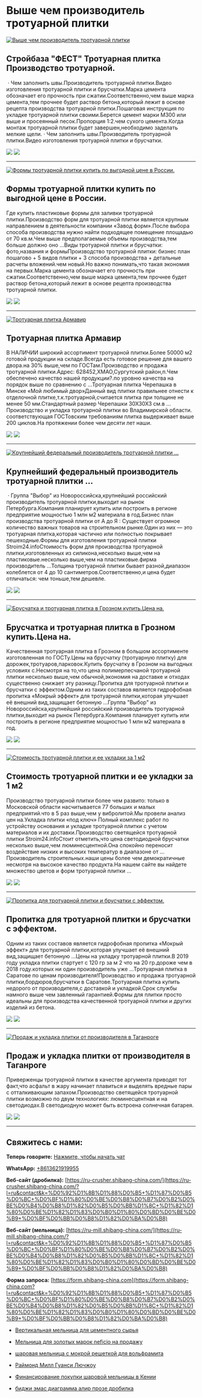 # Выше чем производитель тротуарной плитки

<a href="https://swt.shibang-china.com/?l=ru&img&k=%D0%92%D1%8B%D1%88%D0%B5+%D1%87%D0%B5%D0%BC+%D0%BF%D1%80%D0%BE%D0%B8%D0%B7%D0%B2%D0%BE%D0%B4%D0%B8%D1%82%D0%B5%D0%BB%D1%8C+%D1%82%D1%80%D0%BE%D1%82%D1%83%D0%B0%D1%80%D0%BD%D0%BE%D0%B9+%D0%BF%D0%BB%D0%B8%D1%82%D0%BA%D0%B8" target="_blank">![Выше чем производитель тротуарной плитки](http://static.shibang-china.com/all-800x300/16.jpg)</a>

## Стройбаза &quot;ФЕСТ&quot; Тротуарная плитка Производство тротуарной.
&nbsp;&#0183;&#32;Чем заполнить швы.Производитель тротуарной плитки.Видео изготовления тротуарной плитки и брусчатки.Марка цемента обозначает его прочность при сжатии.Соответственно,чем выше марка цемента,тем прочнее будет раствор бетона,который лежит в основе рецепта производства тротуарной плитки.Пошаговая инструкция по укладке тротуарной плитки своими.Берется цемент марки М300 или выше и просеянный песок.Пропорция 1:2.чем сухого цемента.Когда монтаж тротуарной плитки будет завершен,необходимо заделать мелкие щели.&nbsp;&#0183;&#32;Чем заполнить швы.Производитель тротуарной плитки.Видео изготовления тротуарной плитки и брусчатки.


<a href="https://whatsapp.shibangsoft.com/WhatsApp.php" target="_blank" title="WhatsApp">![](http://static.shibang-china.com/icon/whatsapp.png)</a> <a href="https://swt.shibang-china.com/?l=ru&icon&k=%D0%92%D1%8B%D1%88%D0%B5+%D1%87%D0%B5%D0%BC+%D0%BF%D1%80%D0%BE%D0%B8%D0%B7%D0%B2%D0%BE%D0%B4%D0%B8%D1%82%D0%B5%D0%BB%D1%8C+%D1%82%D1%80%D0%BE%D1%82%D1%83%D0%B0%D1%80%D0%BD%D0%BE%D0%B9+%D0%BF%D0%BB%D0%B8%D1%82%D0%BA%D0%B8" target="_blank">![](http://static.shibang-china.com/icon/chat-ru.png)</a>

---

<a href="https://swt.shibang-china.com/?l=ru&img&k=%D0%92%D1%8B%D1%88%D0%B5+%D1%87%D0%B5%D0%BC+%D0%BF%D1%80%D0%BE%D0%B8%D0%B7%D0%B2%D0%BE%D0%B4%D0%B8%D1%82%D0%B5%D0%BB%D1%8C+%D1%82%D1%80%D0%BE%D1%82%D1%83%D0%B0%D1%80%D0%BD%D0%BE%D0%B9+%D0%BF%D0%BB%D0%B8%D1%82%D0%BA%D0%B8" target="_blank">![Формы тротуарной плитки купить по выгодной цене в России.](http://static.shibang-china.com/all-800x300/1183.jpg)</a>

## Формы тротуарной плитки купить по выгодной цене в России.
Где купить пластиковые формы для заливки тротуарной плитки.Производство форм для тротуарной плитки является крупным направлением в деятельности компании &#171;Завод форм&#187;.После выбора способа производства нужно найти подходящее помещение площадью от 70 кв.м.Чем выше предполагаемые объемы производства,тем больше должно оно …Виды тротуарной плитки и брусчатки: фото,названия и формыПроизводство тротуарной плитки: бизнес план пошагово + 5 видов плитки + 3 способа производства + детальные расчеты вложений.чем новый.Но важно понимать,что такая экономия на первых.Марка цемента обозначает его прочность при сжатии.Соответственно,чем выше марка цемента,тем прочнее будет раствор бетона,который лежит в основе рецепта производства тротуарной плитки.


<a href="https://whatsapp.shibangsoft.com/WhatsApp.php" target="_blank" title="WhatsApp">![](http://static.shibang-china.com/icon/whatsapp.png)</a> <a href="https://swt.shibang-china.com/?l=ru&icon&k=%D0%92%D1%8B%D1%88%D0%B5+%D1%87%D0%B5%D0%BC+%D0%BF%D1%80%D0%BE%D0%B8%D0%B7%D0%B2%D0%BE%D0%B4%D0%B8%D1%82%D0%B5%D0%BB%D1%8C+%D1%82%D1%80%D0%BE%D1%82%D1%83%D0%B0%D1%80%D0%BD%D0%BE%D0%B9+%D0%BF%D0%BB%D0%B8%D1%82%D0%BA%D0%B8" target="_blank">![](http://static.shibang-china.com/icon/chat-ru.png)</a>

---

<a href="https://swt.shibang-china.com/?l=ru&img&k=%D0%92%D1%8B%D1%88%D0%B5+%D1%87%D0%B5%D0%BC+%D0%BF%D1%80%D0%BE%D0%B8%D0%B7%D0%B2%D0%BE%D0%B4%D0%B8%D1%82%D0%B5%D0%BB%D1%8C+%D1%82%D1%80%D0%BE%D1%82%D1%83%D0%B0%D1%80%D0%BD%D0%BE%D0%B9+%D0%BF%D0%BB%D0%B8%D1%82%D0%BA%D0%B8" target="_blank">![Тротуарная плитка Армавир](http://static.shibang-china.com/all-800x300/234.jpg)</a>

## Тротуарная плитка Армавир
В НАЛИЧИИ широкий ассортимент тротуарной плитки.Более 50000 м2 готовой продукции на складе.Всегда есть готовое решение для вашего двора.на 30% выше,чем по ГОСТам.Производство и продажа тротуарной плитки.Адрес: 628452,ХМАО,Сургутский район,п.Чем обеспечено качество нашей продукции?.по уровню качества на порядок выше по сравнению с …Тротуарная плитка Черепашка в Минске &#171;Мой любимый двор&#187;Данный вид плитки правильнее отнести к отделочной плитке,т.к.тротуарной,считается плитка при толщине не менее 50 мм.Стандартный размер Черепашки 30Х30Х3 см.в …Производство и укладка тротуарной плитки во Владимирской области. соответствующая ГОСТовским требованиям плитка выдерживает выше 200 циклов.На протяжении более чем десяти лет наши.


<a href="https://whatsapp.shibangsoft.com/WhatsApp.php" target="_blank" title="WhatsApp">![](http://static.shibang-china.com/icon/whatsapp.png)</a> <a href="https://swt.shibang-china.com/?l=ru&icon&k=%D0%92%D1%8B%D1%88%D0%B5+%D1%87%D0%B5%D0%BC+%D0%BF%D1%80%D0%BE%D0%B8%D0%B7%D0%B2%D0%BE%D0%B4%D0%B8%D1%82%D0%B5%D0%BB%D1%8C+%D1%82%D1%80%D0%BE%D1%82%D1%83%D0%B0%D1%80%D0%BD%D0%BE%D0%B9+%D0%BF%D0%BB%D0%B8%D1%82%D0%BA%D0%B8" target="_blank">![](http://static.shibang-china.com/icon/chat-ru.png)</a>

---

<a href="https://swt.shibang-china.com/?l=ru&img&k=%D0%92%D1%8B%D1%88%D0%B5+%D1%87%D0%B5%D0%BC+%D0%BF%D1%80%D0%BE%D0%B8%D0%B7%D0%B2%D0%BE%D0%B4%D0%B8%D1%82%D0%B5%D0%BB%D1%8C+%D1%82%D1%80%D0%BE%D1%82%D1%83%D0%B0%D1%80%D0%BD%D0%BE%D0%B9+%D0%BF%D0%BB%D0%B8%D1%82%D0%BA%D0%B8" target="_blank">![Крупнейший федеральный производитель тротуарной плитки …](http://static.shibang-china.com/all-800x300/1377.jpg)</a>

## Крупнейший федеральный производитель тротуарной плитки …
&nbsp;&#0183;&#32;Группа &quot;Выбор&quot; из Новороссийска,крупнейший российский производитель тротуарной плитки,выходит на рынок Петербурга.Компания планирует купить или построить в регионе предприятие мощностью 1 млн м2 материала в год.Бизнес план производства тротуарной плитки от А до Я : Существует огромное количество важных товаров на строительном рынке.Один из них — это тротуарная плитка,которая частично или полностью покрывает пешеходные.Формы для изготовления тротуарной плитки Stroim24.infoСтоимость форм для производства тротуарной плитки,изготовленных из силикона,несколько выше,чем на пластиковые.несколько выше,чем на пластиковые.фирма производитель …Толщина тротуарной плитки бывает разной,диапазон колеблется от 4 до 10 сантиметров.Соответственно,и цена будет отличаться: чем тоньше,тем дешевле.


<a href="https://whatsapp.shibangsoft.com/WhatsApp.php" target="_blank" title="WhatsApp">![](http://static.shibang-china.com/icon/whatsapp.png)</a> <a href="https://swt.shibang-china.com/?l=ru&icon&k=%D0%92%D1%8B%D1%88%D0%B5+%D1%87%D0%B5%D0%BC+%D0%BF%D1%80%D0%BE%D0%B8%D0%B7%D0%B2%D0%BE%D0%B4%D0%B8%D1%82%D0%B5%D0%BB%D1%8C+%D1%82%D1%80%D0%BE%D1%82%D1%83%D0%B0%D1%80%D0%BD%D0%BE%D0%B9+%D0%BF%D0%BB%D0%B8%D1%82%D0%BA%D0%B8" target="_blank">![](http://static.shibang-china.com/icon/chat-ru.png)</a>

---

<a href="https://swt.shibang-china.com/?l=ru&img&k=%D0%92%D1%8B%D1%88%D0%B5+%D1%87%D0%B5%D0%BC+%D0%BF%D1%80%D0%BE%D0%B8%D0%B7%D0%B2%D0%BE%D0%B4%D0%B8%D1%82%D0%B5%D0%BB%D1%8C+%D1%82%D1%80%D0%BE%D1%82%D1%83%D0%B0%D1%80%D0%BD%D0%BE%D0%B9+%D0%BF%D0%BB%D0%B8%D1%82%D0%BA%D0%B8" target="_blank">![Брусчатка и тротуарная плитка в Грозном купить.Цена на.](http://static.shibang-china.com/all-800x300/999.jpg)</a>

## Брусчатка и тротуарная плитка в Грозном купить.Цена на.
Качественная тротуарная плитка в Грозном в большом ассортименте изготовленная по ГОСТу.Цены на брусчатку (тротуарную плитку) для дорожек,тротуаров,парковок.Купить брусчатку в Грозном на выгодных условиях с.Несмотря на то,что цена полимерпесчаной тротуарной плитки несколько выше,чем обычной,экономия на доставке и отходах существенно снижает эту разницу.Пропитка для тротуарной плитки и брусчатки с эффектом.Одним из таких составов является гидрофобная пропитка &#171;Мокрый эффект&#187; для тротуарной плитки,которая улучшает её внешний вид,защищает бетонную …Группа &quot;Выбор&quot; из Новороссийска,крупнейший российский производитель тротуарной плитки,выходит на рынок Петербурга.Компания планирует купить или построить в регионе предприятие мощностью 1 млн м2 материала в год.


<a href="https://whatsapp.shibangsoft.com/WhatsApp.php" target="_blank" title="WhatsApp">![](http://static.shibang-china.com/icon/whatsapp.png)</a> <a href="https://swt.shibang-china.com/?l=ru&icon&k=%D0%92%D1%8B%D1%88%D0%B5+%D1%87%D0%B5%D0%BC+%D0%BF%D1%80%D0%BE%D0%B8%D0%B7%D0%B2%D0%BE%D0%B4%D0%B8%D1%82%D0%B5%D0%BB%D1%8C+%D1%82%D1%80%D0%BE%D1%82%D1%83%D0%B0%D1%80%D0%BD%D0%BE%D0%B9+%D0%BF%D0%BB%D0%B8%D1%82%D0%BA%D0%B8" target="_blank">![](http://static.shibang-china.com/icon/chat-ru.png)</a>

---

<a href="https://swt.shibang-china.com/?l=ru&img&k=%D0%92%D1%8B%D1%88%D0%B5+%D1%87%D0%B5%D0%BC+%D0%BF%D1%80%D0%BE%D0%B8%D0%B7%D0%B2%D0%BE%D0%B4%D0%B8%D1%82%D0%B5%D0%BB%D1%8C+%D1%82%D1%80%D0%BE%D1%82%D1%83%D0%B0%D1%80%D0%BD%D0%BE%D0%B9+%D0%BF%D0%BB%D0%B8%D1%82%D0%BA%D0%B8" target="_blank">![Стоимость тротуарной плитки и ее укладки за 1 м2](http://static.shibang-china.com/all-800x300/745.jpg)</a>

## Стоимость тротуарной плитки и ее укладки за 1 м2
Производство тротуарной плитки более чем развито: только в Московской области насчитывается 77 больших и малых предприятий.что в 5 раз выше,чем у вибролитой.Мы провели анализ цен на.Укладка плитки &#171;под ключ&#187; Полный комплекс работ по устройству основания и укладке тротуарной плитки с учетом материалов и их доставки.Производство светящейся тротуарной плитки Stroim24.infoСтоит отметить,что цена светодиодной брусчатки несколько выше,чем люминесцентной.Она спокойно переносит воздействие низких и высоких температур в диапазоне от …Производитель строительных.наши цены более чем демократичные несмотря на высокое качество продукта.На нашем сайте вы найдете множество цветов и форм тротуарной плитки …


<a href="https://whatsapp.shibangsoft.com/WhatsApp.php" target="_blank" title="WhatsApp">![](http://static.shibang-china.com/icon/whatsapp.png)</a> <a href="https://swt.shibang-china.com/?l=ru&icon&k=%D0%92%D1%8B%D1%88%D0%B5+%D1%87%D0%B5%D0%BC+%D0%BF%D1%80%D0%BE%D0%B8%D0%B7%D0%B2%D0%BE%D0%B4%D0%B8%D1%82%D0%B5%D0%BB%D1%8C+%D1%82%D1%80%D0%BE%D1%82%D1%83%D0%B0%D1%80%D0%BD%D0%BE%D0%B9+%D0%BF%D0%BB%D0%B8%D1%82%D0%BA%D0%B8" target="_blank">![](http://static.shibang-china.com/icon/chat-ru.png)</a>

---

<a href="https://swt.shibang-china.com/?l=ru&img&k=%D0%92%D1%8B%D1%88%D0%B5+%D1%87%D0%B5%D0%BC+%D0%BF%D1%80%D0%BE%D0%B8%D0%B7%D0%B2%D0%BE%D0%B4%D0%B8%D1%82%D0%B5%D0%BB%D1%8C+%D1%82%D1%80%D0%BE%D1%82%D1%83%D0%B0%D1%80%D0%BD%D0%BE%D0%B9+%D0%BF%D0%BB%D0%B8%D1%82%D0%BA%D0%B8" target="_blank">![Пропитка для тротуарной плитки и брусчатки с эффектом.](http://static.shibang-china.com/all-800x300/191.jpg)</a>

## Пропитка для тротуарной плитки и брусчатки с эффектом.
Одним из таких составов является гидрофобная пропитка &#171;Мокрый эффект&#187; для тротуарной плитки,которая улучшает её внешний вид,защищает бетонную …Цены на укладку тротуарной плитки.В 2019 году укладка плитки стартует с 120 гр за м 2 что на 20 гр.дороже чем в 2018 году.которых ни один производитель уже …Тротуарная плитка в Саратове по ценам производителя!Производство и продажа тротуарной плитки,бордюров,брусчатки в Саратове.Тротуарная плитка купить недорого от производителя,с доставкой и укладкой.Срок службы намного выше чем завленный гарантией.Формы для плитки просто идеальны для производства качественной тротуарной плитки и других изделий из бетона.


<a href="https://whatsapp.shibangsoft.com/WhatsApp.php" target="_blank" title="WhatsApp">![](http://static.shibang-china.com/icon/whatsapp.png)</a> <a href="https://swt.shibang-china.com/?l=ru&icon&k=%D0%92%D1%8B%D1%88%D0%B5+%D1%87%D0%B5%D0%BC+%D0%BF%D1%80%D0%BE%D0%B8%D0%B7%D0%B2%D0%BE%D0%B4%D0%B8%D1%82%D0%B5%D0%BB%D1%8C+%D1%82%D1%80%D0%BE%D1%82%D1%83%D0%B0%D1%80%D0%BD%D0%BE%D0%B9+%D0%BF%D0%BB%D0%B8%D1%82%D0%BA%D0%B8" target="_blank">![](http://static.shibang-china.com/icon/chat-ru.png)</a>

---

<a href="https://swt.shibang-china.com/?l=ru&img&k=%D0%92%D1%8B%D1%88%D0%B5+%D1%87%D0%B5%D0%BC+%D0%BF%D1%80%D0%BE%D0%B8%D0%B7%D0%B2%D0%BE%D0%B4%D0%B8%D1%82%D0%B5%D0%BB%D1%8C+%D1%82%D1%80%D0%BE%D1%82%D1%83%D0%B0%D1%80%D0%BD%D0%BE%D0%B9+%D0%BF%D0%BB%D0%B8%D1%82%D0%BA%D0%B8" target="_blank">![Продаж и укладка плитки от производителя в Таганроге](http://static.shibang-china.com/all-800x300/797.jpg)</a>

## Продаж и укладка плитки от производителя в Таганроге
Приверженцы тротуарной плитки в качестве аргумента приводят тот факт,что асфальт в жару начинает плавиться и выделять вредные пары с отталкивающим запахом.Производство светящейся тротуарной плитки возможно по двум технологиях: люминесцентная и на светодиодах.В светодиодную может быть встроена солнечная батарея.

<a href="https://whatsapp.shibangsoft.com/WhatsApp.php" target="_blank" title="WhatsApp">![](http://static.shibang-china.com/icon/whatsapp.png)</a> <a href="https://swt.shibang-china.com/?l=ru&icon&k=%D0%92%D1%8B%D1%88%D0%B5+%D1%87%D0%B5%D0%BC+%D0%BF%D1%80%D0%BE%D0%B8%D0%B7%D0%B2%D0%BE%D0%B4%D0%B8%D1%82%D0%B5%D0%BB%D1%8C+%D1%82%D1%80%D0%BE%D1%82%D1%83%D0%B0%D1%80%D0%BD%D0%BE%D0%B9+%D0%BF%D0%BB%D0%B8%D1%82%D0%BA%D0%B8" target="_blank">![](http://static.shibang-china.com/icon/chat-ru.png)</a>

---
## Свяжитесь с нами:

**Теперь говорите:** [Нажмите, чтобы начать чат](https://swt.shibang-china.com?l=ru&contact&k=%D0%92%D1%8B%D1%88%D0%B5+%D1%87%D0%B5%D0%BC+%D0%BF%D1%80%D0%BE%D0%B8%D0%B7%D0%B2%D0%BE%D0%B4%D0%B8%D1%82%D0%B5%D0%BB%D1%8C+%D1%82%D1%80%D0%BE%D1%82%D1%83%D0%B0%D1%80%D0%BD%D0%BE%D0%B9+%D0%BF%D0%BB%D0%B8%D1%82%D0%BA%D0%B8)

**WhatsApp:**  [+8613621919955](https://whatsapp.shibangsoft.com/WhatsApp.php)

**Веб-сайт (дробилка):** [https://ru-crusher.shibang-china.com/](https://ru-crusher.shibang-china.com/?l=ru&contact&k=%D0%92%D1%8B%D1%88%D0%B5+%D1%87%D0%B5%D0%BC+%D0%BF%D1%80%D0%BE%D0%B8%D0%B7%D0%B2%D0%BE%D0%B4%D0%B8%D1%82%D0%B5%D0%BB%D1%8C+%D1%82%D1%80%D0%BE%D1%82%D1%83%D0%B0%D1%80%D0%BD%D0%BE%D0%B9+%D0%BF%D0%BB%D0%B8%D1%82%D0%BA%D0%B8)

**Веб-сайт (мельница):** [https://ru-mill.shibang-china.com/](https://ru-mill.shibang-china.com/?l=ru&contact&k=%D0%92%D1%8B%D1%88%D0%B5+%D1%87%D0%B5%D0%BC+%D0%BF%D1%80%D0%BE%D0%B8%D0%B7%D0%B2%D0%BE%D0%B4%D0%B8%D1%82%D0%B5%D0%BB%D1%8C+%D1%82%D1%80%D0%BE%D1%82%D1%83%D0%B0%D1%80%D0%BD%D0%BE%D0%B9+%D0%BF%D0%BB%D0%B8%D1%82%D0%BA%D0%B8)

**Форма запроса:** [https://form.shibang-china.com](https://form.shibang-china.com?l=ru&contact&k=%D0%92%D1%8B%D1%88%D0%B5+%D1%87%D0%B5%D0%BC+%D0%BF%D1%80%D0%BE%D0%B8%D0%B7%D0%B2%D0%BE%D0%B4%D0%B8%D1%82%D0%B5%D0%BB%D1%8C+%D1%82%D1%80%D0%BE%D1%82%D1%83%D0%B0%D1%80%D0%BD%D0%BE%D0%B9+%D0%BF%D0%BB%D0%B8%D1%82%D0%BA%D0%B8)

* [Вертикальная мельница для цементного сырья](../131/%D0%92%D0%B5%D1%80%D1%82%D0%B8%D0%BA%D0%B0%D0%BB%D1%8C%D0%BD%D0%B0%D1%8F%20%D0%BC%D0%B5%D0%BB%D1%8C%D0%BD%D0%B8%D1%86%D0%B0%20%D0%B4%D0%BB%D1%8F%20%D1%86%D0%B5%D0%BC%D0%B5%D0%BD%D1%82%D0%BD%D0%BE%D0%B3%D0%BE%20%D1%81%D1%8B%D1%80%D1%8C%D1%8F.md)

* [Мельница для золотых марок neficio на продажу](../134/%D0%9C%D0%B5%D0%BB%D1%8C%D0%BD%D0%B8%D1%86%D0%B0%20%D0%B4%D0%BB%D1%8F%20%D0%B7%D0%BE%D0%BB%D0%BE%D1%82%D1%8B%D1%85%20%D0%BC%D0%B0%D1%80%D0%BE%D0%BA%20neficio%20%D0%BD%D0%B0%20%D0%BF%D1%80%D0%BE%D0%B4%D0%B0%D0%B6%D1%83.md)

* [шаровая мельница с мокрой решеткой для вольфрамита](../133/%D1%88%D0%B0%D1%80%D0%BE%D0%B2%D0%B0%D1%8F%20%D0%BC%D0%B5%D0%BB%D1%8C%D0%BD%D0%B8%D1%86%D0%B0%20%D1%81%20%D0%BC%D0%BE%D0%BA%D1%80%D0%BE%D0%B9%20%D1%80%D0%B5%D1%88%D0%B5%D1%82%D0%BA%D0%BE%D0%B9%20%D0%B4%D0%BB%D1%8F%20%D0%B2%D0%BE%D0%BB%D1%8C%D1%84%D1%80%D0%B0%D0%BC%D0%B8%D1%82%D0%B0.md)

* [Раймонд Милл Гуанси Лючжоу](../133/%D0%A0%D0%B0%D0%B9%D0%BC%D0%BE%D0%BD%D0%B4%20%D0%9C%D0%B8%D0%BB%D0%BB%20%D0%93%D1%83%D0%B0%D0%BD%D1%81%D0%B8%20%D0%9B%D1%8E%D1%87%D0%B6%D0%BE%D1%83.md)

* [Финансирование покупки шаровой мельницы в Кении](../135/%D0%A4%D0%B8%D0%BD%D0%B0%D0%BD%D1%81%D0%B8%D1%80%D0%BE%D0%B2%D0%B0%D0%BD%D0%B8%D0%B5%20%D0%BF%D0%BE%D0%BA%D1%83%D0%BF%D0%BA%D0%B8%20%D1%88%D0%B0%D1%80%D0%BE%D0%B2%D0%BE%D0%B9%20%D0%BC%D0%B5%D0%BB%D1%8C%D0%BD%D0%B8%D1%86%D1%8B%20%D0%B2%20%D0%9A%D0%B5%D0%BD%D0%B8%D0%B8.md)

* [биджи эмас диаграмма алир прозе дробилка](../134/%D0%B1%D0%B8%D0%B4%D0%B6%D0%B8%20%D1%8D%D0%BC%D0%B0%D1%81%20%D0%B4%D0%B8%D0%B0%D0%B3%D1%80%D0%B0%D0%BC%D0%BC%D0%B0%20%D0%B0%D0%BB%D0%B8%D1%80%20%D0%BF%D1%80%D0%BE%D0%B7%D0%B5%20%D0%B4%D1%80%D0%BE%D0%B1%D0%B8%D0%BB%D0%BA%D0%B0.md)